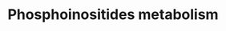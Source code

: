 ---
annotations:
- id: DOID:1056
  parent: genetic disease
  type: Disease Ontology
  value: oculocerebrorenal syndrome
- id: PW:0002417
  parent: classic metabolic pathway
  type: Pathway Ontology
  value: phosphatidylinositol metabolic pathway
- id: DOID:0110191
  parent: genetic disease
  type: Disease Ontology
  value: Charcot-Marie-Tooth disease type 4B1
- id: DOID:0060448
  type: Disease Ontology
  value: Fleck corneal dystrophy
- id: DOID:14717
  type: Disease Ontology
  value: centronuclear myopathy
authors:
- DeSl
- Egonw
communities:
- Lipids
- IEM
- RareDiseases
description: Phosphatidylinositols are a family of lipids under the phosphatidylglyceride
  class. This pathway specifies several metabolic conversions between PIP, PIP2, PIP3
  and other metabolites. Phosphorylation sites on the individual metabolites are drawn
  as states, with the location added as a number.  The main interactions within this
  pathway are based on Figure 1 of [https://doi.org/10.1038/nmeth867 Rusten et al],
  annotated with biochemical interaction database [https://www.rhea-db.org/ Rhea],
  and diseases (depicted in pink) with corresponding [https://www.omim.org/ OMIM-identifiers.].
  Dashed lines depict proposed interactions which have not been characterised (yet)
last-edited: 2020-10-02
organisms:
- Homo sapiens
redirect_from:
- /index.php/Pathway:WP4971
- /instance/WP4971
revision: null
schema-jsonld:
- '@context': https://schema.org/
  '@id': https://wikipathways.github.io/pathways/WP4971.html
  '@type': Dataset
  creator:
    '@type': Organization
    name: WikiPathways
  description: Phosphatidylinositols are a family of lipids under the phosphatidylglyceride
    class. This pathway specifies several metabolic conversions between PIP, PIP2,
    PIP3 and other metabolites. Phosphorylation sites on the individual metabolites
    are drawn as states, with the location added as a number.  The main interactions
    within this pathway are based on Figure 1 of [https://doi.org/10.1038/nmeth867
    Rusten et al], annotated with biochemical interaction database [https://www.rhea-db.org/
    Rhea], and diseases (depicted in pink) with corresponding [https://www.omim.org/
    OMIM-identifiers.]. Dashed lines depict proposed interactions which have not been
    characterised (yet)
  keywords:
  - 4-phosphatase
  - ADP
  - ATP
  - DAG
  - H+
  - H2O
  - Ins(1,4,5)P3
  - MTM1
  - MTMR1
  - MTMR10
  - MTMR11
  - MTMR12
  - MTMR2
  - MTMR3
  - MTMR4
  - MTMR6
  - MTMR7
  - MTMR8
  - MTMR9
  - OCRL
  - PI-3 kinase I
  - PI-3 kinase II
  - PI-3 kinase III
  - PI3K-C2α
  - PI3K-C2β
  - PI3K-C2γ
  - PIK3C3
  - PIK3CA
  - PIK3CB
  - PIK3CD
  - PIK3CG
  - PIK3R4
  - PIKfyve
  - PIP-4 kinase
  - PIP-5 kinase alpha
  - PIP-5 kinase beta
  - PIP-5 kinase gamma
  - PIP4K2A
  - PIP4K2B
  - PIP4K2C
  - PIP4P1
  - PIP4P2
  - PLCB1
  - PLCB2
  - PLCB3
  - PLCB4
  - PLCD1
  - PLCD3
  - PLCD4
  - PLCE1
  - PLCG1
  - PLCG2
  - PLCH1
  - PLCH2
  - PLCZ1
  - PTEN
  - Phosphate
  - Phospholipase C
  - PtdIns
  - PtdIns(3)P
  - PtdIns(3,4)P2
  - PtdIns(3,4,5)P3
  - PtdIns(3,5)P2
  - PtdIns(4)P
  - PtdIns(4,5)P2
  - PtdIns(5)P
  - SACM1L
  - SBF1
  - SBF2
  - SHIP (1)
  license: CC0
  name: Phosphoinositides metabolism
seo: CreativeWork
title: Phosphoinositides metabolism
wpid: WP4971
---